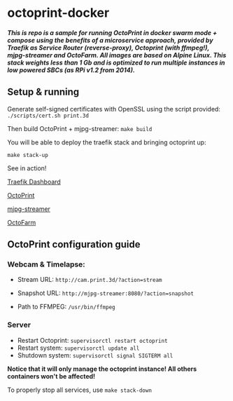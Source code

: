 # octoprint-docker

##### This is repo is a sample for running OctoPrint in docker swarm mode + compose using the benefits of a microservice approach, provided by **Traefik** as Service Router (reverse-proxy), **Octoprint** (with ffmpeg!), **mjpg-streamer** and **OctoFarm**. All images are based on Alpine Linux. This stack weights less than **1 Gb** and is optimized to run multiple instances in low powered SBCs (as RPi v1.2 from 2014).

## Setup & running

Generate self-signed certificates with OpenSSL using the script provided:
`./scripts/cert.sh print.3d`

Then build OctoPrint + mjpg-streamer:
`make build`

You will be able to deploy the traefik stack and bringing octoprint up:

```
make stack-up
```

See in action!

[Traefik Dashboard](https://traefik.print.3d/)

[OctoPrint](https://print.3d/)

[mjpg-streamer](https://cam.print.3d/)

[OctoFarm](https://farm.print.3d/)

## OctoPrint configuration guide

### Webcam & Timelapse:

- Stream URL: `http://cam.print.3d/?action=stream`

- Snapshot URL: `http://mjpg-streamer:8080/?action=snapshot`

- Path to FFMPEG: `/usr/bin/ffmpeg`

### Server

- Restart Octoprint: `supervisorctl restart octoprint`
- Restart system: `supervisorctl update all`
- Shutdown system: `supervisorctl signal SIGTERM all`

**Notice that it will only manage the octoprint instance! All others containers won't be affected!**

To properly stop all services, use `make stack-down`
